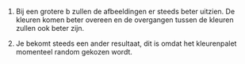 1) Bij een grotere b zullen de afbeeldingen er steeds beter uitzien. De kleuren komen beter overeen en de overgangen tussen de kleuren zullen ook beter zijn.

2) Je bekomt steeds een ander resultaat, dit is omdat het kleurenpalet momenteel random gekozen wordt.
